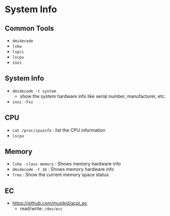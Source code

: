 # System Info

## Common Tools

- `dmidecode`
- `lshw`
- `lspci`
- `lscpu`
- `inxi` 

## System Info

- `dmidecode -t system`
    - show the system hardware info like serial number, manufacturer, etc.
- `inxi -Fxz`

## CPU

- `cat /proc/cpuinfo` : list the CPU information
- `lscpu`

## Memory

- `lshw -class memory` : Shows memory hardware info
- `dmidecode -t 16` : Shows memory hardware info
- `free` : Show the current memory space status

## EC

- https://github.com/musikid/acpi_ec
    - read/write: `/dev/ecc`
